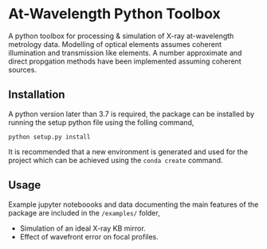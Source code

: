
# At-Wavelength Python Toolbox

A python toolbox for processing & simulation of X-ray at-wavelength metrology data. Modelling of optical elements assumes coherent illumination and transmission like elements. A number approximate and direct propgation methods have been implemented assuming coherent sources.

## Installation

A python version later than 3.7 is required, the package can be installed by running the setup python file using the folling command,
```
python setup.py install
```
It is recommended that a new environment is generated and used for the project which can be achieved using the `conda create` command. 

## Usage

Example jupyter noteboooks and data documenting the main features of the package are included in the `/examples/` folder,
 - Simulation of an ideal X-ray KB mirror.
 - Effect of wavefront error on focal profiles. 
